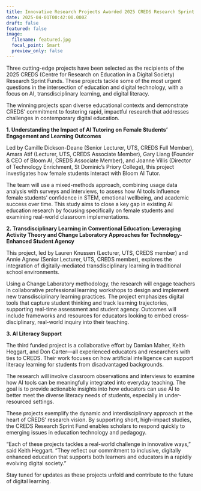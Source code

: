 ```yaml
---
title: Innovative Research Projects Awarded 2025 CREDS Research Sprint Funding
date: 2025-04-01T00:42:00.000Z
draft: false
featured: false
image:
  filename: featured.jpg
  focal_point: Smart
  preview_only: false
---
```

Three cutting-edge projects have been selected as the recipients of the 2025 CREDS (Centre for Research on Education in a Digital Society) Research Sprint Funds. These projects tackle some of the most urgent questions in the intersection of education and digital technology, with a focus on AI, transdisciplinary learning, and digital literacy.

The winning projects span diverse educational contexts and demonstrate CREDS’ commitment to fostering rapid, impactful research that addresses challenges in contemporary digital education.

**1. Understanding the Impact of AI Tutoring on Female Students’ Engagement and Learning Outcomes**

Led by Camille Dickson-Deane (Senior Lecturer, UTS, CREDS Full Member), Amara Atif (Lecturer, UTS, CREDS Associate Member), Gary Liang (Founder & CEO of Bloom AI, CREDS Associate Member), and Joanne Villis (Director of Technology Enrichment, St Dominic’s Priory College), this project investigates how female students interact with Bloom AI Tutor.

The team will use a mixed-methods approach, combining usage data analysis with surveys and interviews, to assess how AI tools influence female students’ confidence in STEM, emotional wellbeing, and academic success over time. This study aims to close a key gap in existing AI education research by focusing specifically on female students and examining real-world classroom implementations.

**2. Transdisciplinary Learning in Conventional Education: Leveraging Activity Theory and Change Laboratory Approaches for Technology-Enhanced Student Agency**

This project, led by Lauren Knussen (Lecturer, UTS, CREDS member) and Annie Agnew (Senior Lecturer, UTS, CREDS member), explores the integration of digitally-mediated transdisciplinary learning in traditional school environments.

Using a Change Laboratory methodology, the research will engage teachers in collaborative professional learning workshops to design and implement new transdisciplinary learning practices. The project emphasizes digital tools that capture student thinking and track learning trajectories, supporting real-time assessment and student agency. Outcomes will include frameworks and resources for educators looking to embed cross-disciplinary, real-world inquiry into their teaching.

**3. AI Literacy Support**

The third funded project is a collaborative effort by Damian Maher, Keith Heggart, and Don Carter—all experienced educators and researchers with ties to CREDS. Their work focuses on how artificial intelligence can support literacy learning for students from disadvantaged backgrounds.

The research will involve classroom observations and interviews to examine how AI tools can be meaningfully integrated into everyday teaching. The goal is to provide actionable insights into how educators can use AI to better meet the diverse literacy needs of students, especially in under-resourced settings.

These projects exemplify the dynamic and interdisciplinary approach at the heart of CREDS’ research vision. By supporting short, high-impact studies, the CREDS Research Sprint Fund enables scholars to respond quickly to emerging issues in education technology and pedagogy.

“Each of these projects tackles a real-world challenge in innovative ways,” said Keith Heggart. “They reflect our commitment to inclusive, digitally enhanced education that supports both learners and educators in a rapidly evolving digital society.”

Stay tuned for updates as these projects unfold and contribute to the future of digital learning.
